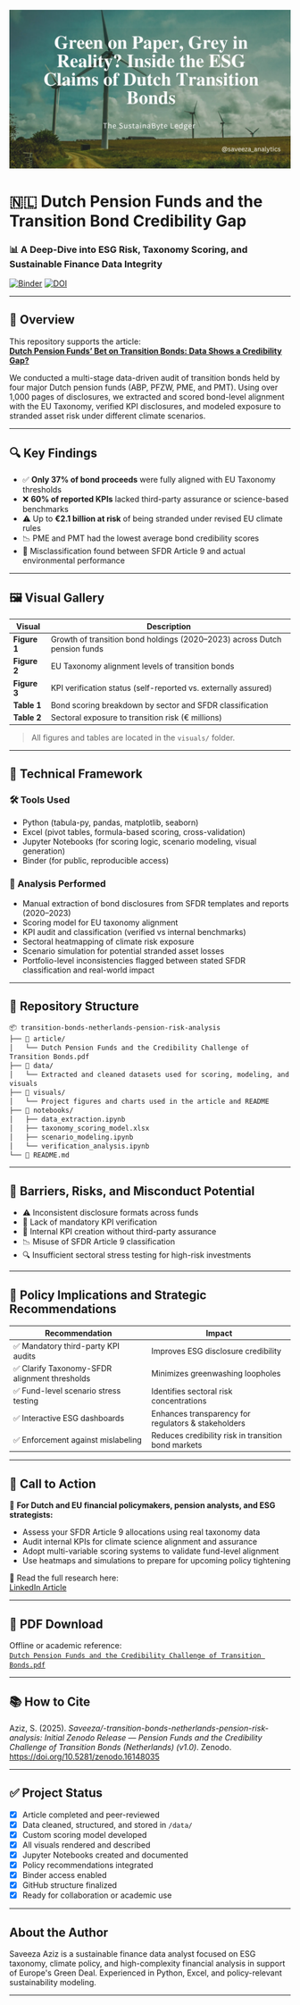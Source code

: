 ![Banner](visuals/Holland.png)

# 🇳🇱 Dutch Pension Funds and the Transition Bond Credibility Gap  
### 📊 A Deep-Dive into ESG Risk, Taxonomy Scoring, and Sustainable Finance Data Integrity

[![Binder](https://mybinder.org/badge_logo.svg)](https://mybinder.org/v2/gh/saveeza/transition-bonds-netherlands-pension-risk-analysis/HEAD)
[![DOI](https://zenodo.org/badge/DOI/10.5281/zenodo.16148035.svg)](https://doi.org/10.5281/zenodo.16148035)



---

## 📘 Overview

This repository supports the article:  
**[Dutch Pension Funds’ Bet on Transition Bonds: Data Shows a Credibility Gap?](https://www.linkedin.com/pulse/dutch-pension-funds-credibility-challenge-transition-bonds-chaudhry--g2jje)**

We conducted a multi-stage data-driven audit of transition bonds held by four major Dutch pension funds (ABP, PFZW, PME, and PMT). Using over 1,000 pages of disclosures, we extracted and scored bond-level alignment with the EU Taxonomy, verified KPI disclosures, and modeled exposure to stranded asset risk under different climate scenarios.

---

## 🔍 Key Findings

- ✅ **Only 37% of bond proceeds** were fully aligned with EU Taxonomy thresholds
- ❌ **60% of reported KPIs** lacked third-party assurance or science-based benchmarks
- ⚠️ Up to **€2.1 billion at risk** of being stranded under revised EU climate rules
- 📉 PME and PMT had the lowest average bond credibility scores
- 🔄 Misclassification found between SFDR Article 9 and actual environmental performance

---

## 🖼️ Visual Gallery

| Visual | Description |
|--------|-------------|
| **Figure 1** | Growth of transition bond holdings (2020–2023) across Dutch pension funds |
| **Figure 2** | EU Taxonomy alignment levels of transition bonds |
| **Figure 3** | KPI verification status (self-reported vs. externally assured)
| **Table 1** | Bond scoring breakdown by sector and SFDR classification |
| **Table 2** | Sectoral exposure to transition risk (€ millions) |

> All figures and tables are located in the `visuals/` folder.

---

## 🧠 Technical Framework

### 🛠 Tools Used
- Python (tabula-py, pandas, matplotlib, seaborn)
- Excel (pivot tables, formula-based scoring, cross-validation)
- Jupyter Notebooks (for scoring logic, scenario modeling, visual generation)
- Binder (for public, reproducible access)

### 🧪 Analysis Performed
- Manual extraction of bond disclosures from SFDR templates and reports (2020–2023)
- Scoring model for EU taxonomy alignment
- KPI audit and classification (verified vs internal benchmarks)
- Sectoral heatmapping of climate risk exposure
- Scenario simulation for potential stranded asset losses
- Portfolio-level inconsistencies flagged between stated SFDR classification and real-world impact

---

## 🧱 Repository Structure

```
📦 transition-bonds-netherlands-pension-risk-analysis
├── 📄 article/
│   └── Dutch Pension Funds and the Credibility Challenge of Transition Bonds.pdf
├── 📁 data/
│   └── Extracted and cleaned datasets used for scoring, modeling, and visuals
├── 📁 visuals/
│   └── Project figures and charts used in the article and README
├── 📁 notebooks/
│   ├── data_extraction.ipynb
│   ├── taxonomy_scoring_model.xlsx
│   ├── scenario_modeling.ipynb
│   └── verification_analysis.ipynb
└── 📄 README.md
```


---

## 🚧 Barriers, Risks, and Misconduct Potential

- ⚠️ Inconsistent disclosure formats across funds
- 🧾 Lack of mandatory KPI verification
- 🔐 Internal KPI creation without third-party assurance
- 📉 Misuse of SFDR Article 9 classification
- 🔍 Insufficient sectoral stress testing for high-risk investments

---

## 🧭 Policy Implications and Strategic Recommendations

| Recommendation | Impact |
|----------------|--------|
| ✅ Mandatory third-party KPI audits | Improves ESG disclosure credibility |
| ✅ Clarify Taxonomy-SFDR alignment thresholds | Minimizes greenwashing loopholes |
| ✅ Fund-level scenario stress testing | Identifies sectoral risk concentrations |
| ✅ Interactive ESG dashboards | Enhances transparency for regulators & stakeholders |
| ✅ Enforcement against mislabeling | Reduces credibility risk in transition bond markets |

---

## 📢 Call to Action

🔎 **For Dutch and EU financial policymakers, pension analysts, and ESG strategists:**

- Assess your SFDR Article 9 allocations using real taxonomy data
- Audit internal KPIs for climate science alignment and assurance
- Adopt multi-variable scoring systems to validate fund-level alignment
- Use heatmaps and simulations to prepare for upcoming policy tightening

📄 Read the full research here:  
[LinkedIn Article](https://www.linkedin.com/pulse/dutch-pension-funds-credibility-challenge-transition-bonds-chaudhry--g2jje)

---

## 📄 PDF Download

Offline or academic reference:  
[`Dutch Pension Funds and the Credibility Challenge of Transition Bonds.pdf`](article/Dutch%20Pension%20Funds%20and%20the%20Credibility%20Challenge%20of%20Transition%20Bonds.pdf)

---

## 📚 How to Cite

Aziz, S. (2025). *Saveeza/-transition-bonds-netherlands-pension-risk-analysis: Initial Zenodo Release — Pension Funds and the Credibility Challenge of Transition Bonds (Netherlands) (v1.0)*. Zenodo. https://doi.org/10.5281/zenodo.16148035


---

## ✅ Project Status

- [x] Article completed and peer-reviewed
- [x] Data cleaned, structured, and stored in `/data/`
- [x] Custom scoring model developed
- [x] All visuals rendered and described
- [x] Jupyter Notebooks created and documented
- [x] Policy recommendations integrated
- [x] Binder access enabled
- [x] GitHub structure finalized
- [x] Ready for collaboration or academic use

---

## About the Author

Saveeza Aziz is a sustainable finance data analyst focused on ESG taxonomy, climate policy, and high-complexity financial analysis in support of Europe's Green Deal. Experienced in Python, Excel, and policy-relevant sustainability modeling.

---

